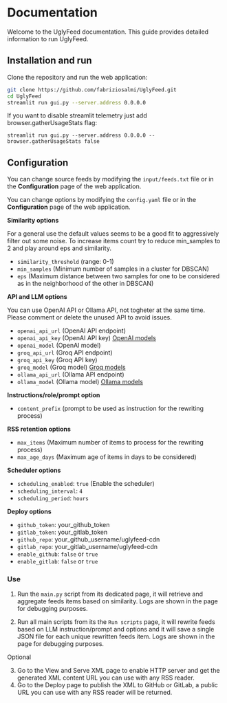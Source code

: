 # Documentation
Welcome to the UglyFeed documentation. This guide provides detailed information to run UglyFeed.

## Installation and run

Clone the repository and run the web application:

```sh
git clone https://github.com/fabriziosalmi/UglyFeed.git
cd UglyFeed
streamlit run gui.py --server.address 0.0.0.0
```

If you want to disable streamlit telemetry just add browser.gatherUsageStats flag:

`streamlit run gui.py --server.address 0.0.0.0 --browser.gatherUsageStats false`


## Configuration

You can change source feeds by modifying the `input/feeds.txt` file or in the **Configuration** page of the web application.

You can change options by modifying the `config.yaml` file or in the **Configuration** page of the web application.

**Similarity options**

For a general use the default values seems to be a good fit to aggressively filter out some noise. To increase items count try to reduce min_samples to 2 and play around eps and similarity.

- `similarity_threshold` (range: 0-1)
- `min_samples` (Minimum number of samples in a cluster for DBSCAN)
- `eps` (Maximum distance between two samples for one to be considered as in the neighborhood of the other in DBSCAN)

**API and LLM options**

You can use OpenAI API or Ollama API, not togheter at the same time. Please comment or delete the unused API to avoid issues.

- `openai_api_url` (OpenAI API endpoint)
- `openai_api_key` (OpenAI API key) [OpenAI models](https://platform.openai.com/docs/models)
- `openai_model` (OpenAI model)
- `groq_api_url` (Groq API endpoint)
- `groq_api_key` (Groq API key)
- `groq_model` (Groq model) [Groq models](https://console.groq.com/docs/models)
- `ollama_api_url` (Ollama API endpoint)
- `ollama_model` (Ollama model) [Ollama models](https://platform.openai.com/docs/models)

**Instructions/role/prompt option**
- `content_prefix` (prompt to be used as instruction for the rewriting process)

**RSS retention options**
- `max_items` (Maximum number of items to process for the rewriting process)
- `max_age_days` (Maximum age of items in days to be considered)

**Scheduler options**
- `scheduling_enabled`: `true` (Enable the scheduler)
- `scheduling_interval`: `4` 
- `scheduling_period`: `hours`

**Deploy options**

- `github_token`: your_github_token
- `gitlab_token`: your_gitlab_token
- `github_repo`: your_github_username/uglyfeed-cdn
- `gitlab_repo`: your_gitlab_username/uglyfeed-cdn
- `enable_github`: `false` or `true`
- `enable_gitlab`: `false` or `true`



### Use

1. Run the `main.py` script from its dedicated page, it will retrieve and aggregate feeds items based on similarity. Logs are shown in the page for debugging purposes.

2. Run all main scripts from its the `Run scripts` page, it will rewrite feeds based on LLM instruction/prompt and options and it will save a single JSON file for each unique rewritten feeds item. Logs are shown in the page for debugging purposes.

Optional

3. Go to the View and Serve XML page to enable HTTP server and get the generated XML content URL you can use with any RSS reader.
4. Go to the Deploy page to publish the XML to GitHub or GitLab, a public URL you can use with any RSS reader will be returned.
